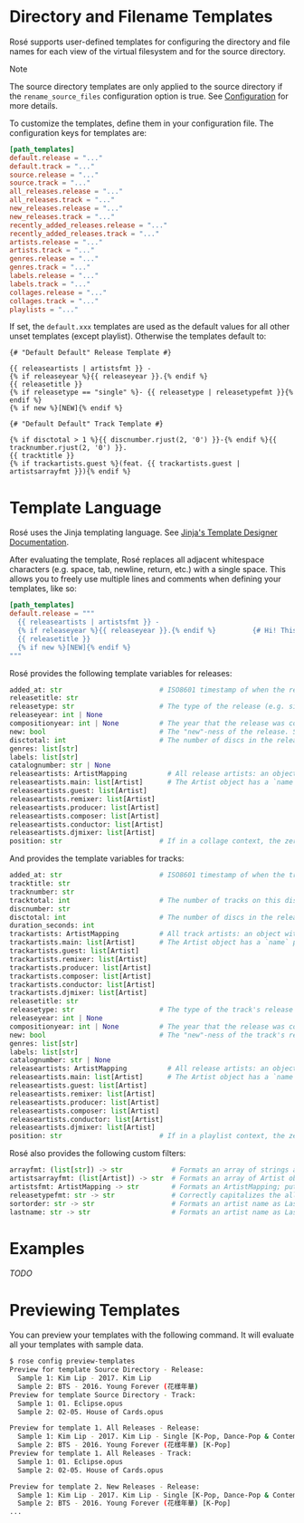 # Directory and Filename Templates

Rosé supports user-defined templates for configuring the directory and file names for each view of
the virtual filesystem and for the source directory.

> [!NOTE]
> The source directory templates are only applied to the source directory if the
> `rename_source_files` configuration option is true. See [Configuration](./CONFIGURATION.md) for
> more details.

To customize the templates, define them in your configuration file. The configuration keys for
templates are:

```toml
[path_templates]
default.release = "..."
default.track = "..."
source.release = "..."
source.track = "..."
all_releases.release = "..."
all_releases.track = "..."
new_releases.release = "..."
new_releases.track = "..."
recently_added_releases.release = "..."
recently_added_releases.track = "..."
artists.release = "..."
artists.track = "..."
genres.release = "..."
genres.track = "..."
labels.release = "..."
labels.track = "..."
collages.release = "..."
collages.track = "..."
playlists = "..."
```

If set, the `default.xxx` templates are used as the default values for all other unset templates
(except playlist). Otherwise the templates default to:

```jinja2
{# "Default Default" Release Template #}

{{ releaseartists | artistsfmt }} -
{% if releaseyear %}{{ releaseyear }}.{% endif %}
{{ releasetitle }}
{% if releasetype == "single" %}- {{ releasetype | releasetypefmt }}{% endif %}
{% if new %}[NEW]{% endif %}

{# "Default Default" Track Template #}

{% if disctotal > 1 %}{{ discnumber.rjust(2, '0') }}-{% endif %}{{ tracknumber.rjust(2, '0') }}.
{{ tracktitle }}
{% if trackartists.guest %}(feat. {{ trackartists.guest | artistsarrayfmt }}){% endif %}
```

# Template Language

Rosé uses the Jinja templating language. See [Jinja's Template Designer
Documentation](https://jinja.palletsprojects.com/en/3.1.x/templates/).

After evaluating the template, Rosé replaces all adjacent whitespace characters (e.g. space, tab,
newline, return, etc.) with a single space. This allows you to freely use multiple lines and
comments when defining your templates, like so:

```toml
[path_templates]
default.release = """
  {{ releaseartists | artistsfmt }} -
  {% if releaseyear %}{{ releaseyear }}.{% endif %}         {# Hi! This is a comment! #}
  {{ releasetitle }}
  {% if new %}[NEW]{% endif %}
"""
```

Rosé provides the following template variables for releases:

```python
added_at: str                        # ISO8601 timestamp of when the release was added to the library.
releasetitle: str
releasetype: str                     # The type of the release (e.g. single, ep, etc). One of the enums as defined in TAGGING_CONVENTIONS.md.
releaseyear: int | None
compositionyear: int | None          # The year that the release was composed. Mainly of interest in classical music.
new: bool                            # The "new"-ness of the release. See RELEASES.md for documentation on this feature.
disctotal: int                       # The number of discs in the release.
genres: list[str]
labels: list[str]
catalognumber: str | None
releaseartists: ArtistMapping          # All release artists: an object with 6 properties, each corresponding to one role.
releaseartists.main: list[Artist]      # The Artist object has a `name` property with the artist name.
releaseartists.guest: list[Artist]
releaseartists.remixer: list[Artist]
releaseartists.producer: list[Artist]
releaseartists.composer: list[Artist]
releaseartists.conductor: list[Artist]
releaseartists.djmixer: list[Artist]
position: str                        # If in a collage context, the zero-padded position of the release in the collage.
```

And provides the template variables for tracks:

```python
added_at: str                        # ISO8601 timestamp of when the track's parent release was added to the library.
tracktitle: str
tracknumber: str
tracktotal: int                      # The number of tracks on this disc.
discnumber: str
disctotal: int                       # The number of discs in the release.
duration_seconds: int
trackartists: ArtistMapping          # All track artists: an object with 6 properties, each corresponding to one role.
trackartists.main: list[Artist]      # The Artist object has a `name` property with the artist name.
trackartists.guest: list[Artist]
trackartists.remixer: list[Artist]
trackartists.producer: list[Artist]
trackartists.composer: list[Artist]
trackartists.conductor: list[Artist]
trackartists.djmixer: list[Artist]
releasetitle: str
releasetype: str                     # The type of the track's release (e.g. single, ep, etc).
releaseyear: int | None
compositionyear: int | None          # The year that the release was composed. Mainly of interest in classical music.
new: bool                            # The "new"-ness of the track's release.
genres: list[str]
labels: list[str]
catalognumber: str | None
releaseartists: ArtistMapping          # All release artists: an object with 6 properties, each corresponding to one role.
releaseartists.main: list[Artist]      # The Artist object has a `name` property with the artist name.
releaseartists.guest: list[Artist]
releaseartists.remixer: list[Artist]
releaseartists.producer: list[Artist]
releaseartists.composer: list[Artist]
releaseartists.conductor: list[Artist]
releaseartists.djmixer: list[Artist]
position: str                        # If in a playlist context, the zero-padded position of the track in the playlist.
```

Rosé also provides the following custom filters:

```python
arrayfmt: (list[str]) -> str            # Formats an array of strings as x, y & z.
artistsarrayfmt: (list[Artist]) -> str  # Formats an array of Artist objects as x, y & z.
artistsfmt: ArtistMapping -> str        # Formats an ArtistMapping; puts guests in (feat. x) and producers in (prod. x).
releasetypefmt: str -> str              # Correctly capitalizes the all-lowercase release type enum value.
sortorder: str -> str                   # Formats an artist name as Lastname, Firstname.
lastname: str -> str                    # Formats an artist name as Lastname.
```

# Examples

_TODO_

# Previewing Templates

You can preview your templates with the following command. It will evaluate all your templates with
sample data.

```bash
$ rose config preview-templates
Preview for template Source Directory - Release:
  Sample 1: Kim Lip - 2017. Kim Lip
  Sample 2: BTS - 2016. Young Forever (花樣年華)
Preview for template Source Directory - Track:
  Sample 1: 01. Eclipse.opus
  Sample 2: 02-05. House of Cards.opus

Preview for template 1. All Releases - Release:
  Sample 1: Kim Lip - 2017. Kim Lip - Single [K-Pop, Dance-Pop & Contemporary R&B]
  Sample 2: BTS - 2016. Young Forever (花樣年華) [K-Pop]
Preview for template 1. All Releases - Track:
  Sample 1: 01. Eclipse.opus
  Sample 2: 02-05. House of Cards.opus

Preview for template 2. New Releases - Release:
  Sample 1: Kim Lip - 2017. Kim Lip - Single [K-Pop, Dance-Pop & Contemporary R&B]
  Sample 2: BTS - 2016. Young Forever (花樣年華) [K-Pop]
...
```
